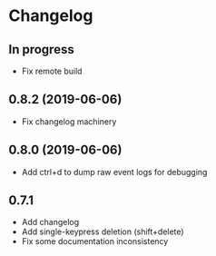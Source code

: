 # Changelog

## In progress

* Fix remote build

## 0.8.2 (2019-06-06)

* Fix changelog machinery

## 0.8.0 (2019-06-06)

* Add ctrl+d to dump raw event logs for debugging

## 0.7.1

* Add changelog
* Add single-keypress deletion (shift+delete)
* Fix some documentation inconsistency
 